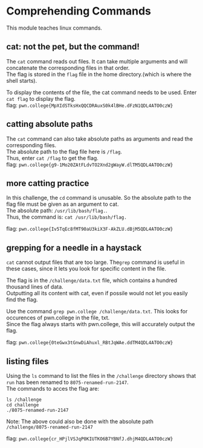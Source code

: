 # Comprehending Commands
This module teaches linux commands.

## cat: not the pet, but the command!
The `cat` command reads out files. It can take multiple arguments and will concatenate the corresponding files in that order.  
The flag is stored in the `flag` file in the home directory.(which is where the shell starts).   
  

To display the contents of the file, the cat command needs to be used. 
Enter `cat flag` to display the flag.  
flag: `pwn.college{MpXIdSTksHxQQCDRAuxS0k4lBHe.dFzN1QDL4ATO0czW}`


## catting absolute paths
The `cat` command can also take absolute paths as arguments and read the corresponding files.  
The absolute path to the flag file here is `/flag`.  
Thus, enter `cat /flag` to get the flag.  
flag: `pwn.college{g9-1Mo20ZAtFLdvTO2Xnd2gWayW.dlTM5QDL4ATO0czW}`

## more catting practice
In this challenge, the `cd` command is unusable. So the absolute path to the flag file must be given as an argument to cat.  
The absolute path: `/usr/lib/bash/flag.`.  
Thus, the command is: `cat /usr/lib/bash/flag.` 

flag: `pwn.college{Iv5TqEc8fMT90aU3kiX3F-AkZLU.dBjM5QDL4ATO0czW}`

## grepping for a needle in a haystack
`cat` cannot output files that are too large. The`grep` command is useful in these cases, since it lets you look for specific content in the file.    

  
The flag is in the `/challenge/data.txt` file, which contains a hundred thousand lines of data.   
Outputting all its content with cat, even if possile would not let you easily find the flag.  

Use the command `grep pwn.college /challenge/data.txt`. This looks for occurences of pwn.college in the file, txt.   
Since the flag always starts with pwn.college, this will accurately output the flag. 
  
flag: `pwn.college{0teGwx3tGnwDiAhuxl_RBtJqWAe.ddTM4QDL4ATO0czW}`

## listing files
Using the `ls` command to list the files in the `/challenge` directory shows that `run` has been renamed to `8075-renamed-run-2147`.  
The commands to acces the flag are:   
```
ls /challenge 
cd challenge  
./8075-renamed-run-2147
```

Note: The above could also be done with the absolute path `/challenge/8075-renamed-run-2147`  

flag: `pwn.college{cr_HPjlVSJqP0KIUTKO6B7YBNfJ.dhjM4QDL4ATO0czW}`
